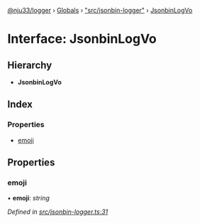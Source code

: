 [@nju33/logger](../README.md) › [Globals](../globals.md) › ["src/jsonbin-logger"](../modules/_src_jsonbin_logger_.md) › [JsonbinLogVo](_src_jsonbin_logger_.jsonbinlogvo.md)

# Interface: JsonbinLogVo

## Hierarchy

* **JsonbinLogVo**

## Index

### Properties

* [emoji](_src_jsonbin_logger_.jsonbinlogvo.md#emoji)

## Properties

###  emoji

• **emoji**: *string*

*Defined in [src/jsonbin-logger.ts:31](https://github.com/nju33/logger/blob/09b9025/src/jsonbin-logger.ts#L31)*
